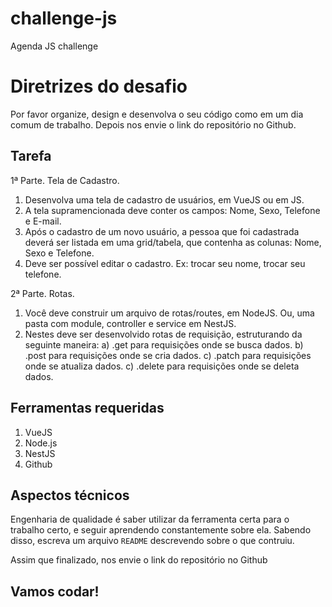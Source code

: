 # challenge-js
Agenda JS challenge

Diretrizes do desafio
===========================

Por favor organize, design e desenvolva o seu código como em um dia comum de trabalho. Depois nos envie o link do repositório no Github.

Tarefa
---------------

1ª Parte. Tela de Cadastro.
  1. Desenvolva uma tela de cadastro de usuários, em VueJS ou em JS.
  2. A tela supramencionada deve conter os campos: Nome, Sexo, Telefone e E-mail.
  3. Após o cadastro de um novo usuário, a pessoa que foi cadastrada deverá ser listada em uma grid/tabela, que contenha as colunas: Nome, Sexo e Telefone.
  4. Deve ser possível editar o cadastro. Ex: trocar seu nome, trocar seu telefone.
  
2ª Parte. Rotas.
  1. Você deve construir um arquivo de rotas/routes, em NodeJS. Ou, uma pasta com module, controller e service em NestJS.
  2. Nestes deve ser desenvolvido rotas de requisição, estruturando da seguinte maneira: 
    a) .get para requisições onde se busca dados.
    b) .post para requisições onde se cria dados.
    c) .patch para requisições onde se atualiza dados.
    c) .delete para requisições onde se deleta dados.
 
Ferramentas requeridas
---------------
1. VueJS
2. Node.js
3. NestJS  
4. Github

Aspectos técnicos
---------------

Engenharia de qualidade é saber utilizar da ferramenta certa para o trabalho certo, e seguir aprendendo constantemente sobre ela. Sabendo disso, escreva um arquivo `README` descrevendo sobre o que contruiu. 

Assim que finalizado, nos envie o link do repositório no Github 

Vamos codar!
---------------

